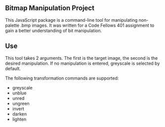 ## Bitmap Manipulation Project

This JavaScript package is a command-line tool for manipulating non-palette .bmp images. It was written for a Code Fellows 401 assignment to gain a better understanding of bit manipulation.


## Use

This tool takes 2 arguments. The first is the target image, the second is the desired manipulation. If no manipulation is entered, greyscale is selected by default.

The following transformation commands are supported:

* greyscale
* unblue
* unred
* ungreen
* invert
* darken
* lighten
